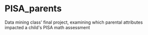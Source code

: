 # PISA_parents
Data mining class' final project, examining which parental attributes impacted a child's PISA math assessment
